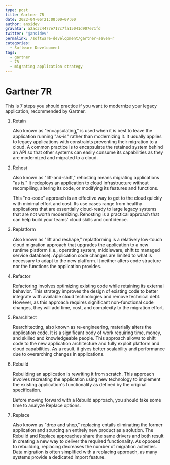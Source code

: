 ```yaml
---
type: post
title: Gartner 7R
date: 2022-04-06T21:00:00+07:00
author: ansidev
gravatar: a2ac3c4477e717c7fa15041d907e71fd
twitter: "@ansidev"
permalink: /software-development/gartner-seven-r
categories:
  - Software Development
tags:
  - gartner
  - 7R
  - migrating application strategy
---
```


# Gartner 7R

This is 7 steps you should practice if you want to modernize your legacy application, recommended by Gartner.

1. Retain

   Also known as "encapsulating," is used when it is best to leave the application running "as-is" rather than modernizing it. It usually applies to legacy applications with constraints preventing their migration to a cloud. A common practice is to encapsulate the retained system behind an API so that other systems can easily consume its capabilities as they are modernized and migrated to a cloud.

2. Rehost

   Also known as "lift-and-shift," rehosting means migrating applications "as is." It redeploys an application to cloud infrastructure without recompiling, altering its code, or modifying its features and functions.

   This "no-code" approach is an effective way to get to the cloud quickly with minimal effort and cost. Its use cases range from healthy applications that are essentially cloud-ready to large legacy systems that are not worth modernizing. Rehosting is a practical approach that can help build your teams' cloud skills and confidence.

3. Replatform

   Also known as "lift and reshape," replatforming is a relatively low-touch cloud migration approach that upgrades the application to a new runtime platform (i.e., operating system, middleware, shift to managed service database). Application code changes are limited to what is necessary to adapt to the new platform. It neither alters code structure nor the functions the application provides.

4. Refactor

   Refactoring involves optimizing existing code while retaining its external behavior. This strategy improves the design of existing code to better integrate with available cloud technologies and remove technical debt. However, as this approach requires significant non-functional code changes, they will add time, cost, and complexity to the migration effort.

5. Rearchitect

   Rearchitecting, also known as re-engineering, materially alters the application code. It is a significant body of work requiring time, money, and skilled and knowledgeable people. This approach allows to shift code to the new application architecture and fully exploit platform and cloud capabilities. As a result, it gives better scalability and performance due to overarching changes in applications.

6. Rebuild

   Rebuilding an application is rewriting it from scratch. This approach involves recreating the application using new technology to implement the existing application's functionality as defined by the original specification.

   Before moving forward with a Rebuild approach, you should take some time to analyze Replace options.

7. Replace

   Also known as "drop and shop," replacing entails eliminating the former application and sourcing an entirely new product as a solution. The Rebuild and Replace approaches share the same drivers and both result in creating a new way to deliver the required functionality. As opposed to rebuilding, replacing decreases the number of migration activities. Data migration is often simplified with a replacing approach, as many systems provide a dedicated import feature.
